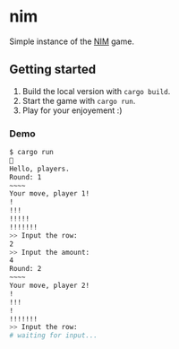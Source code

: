 # nim

Simple instance of the [NIM](https://en.wikipedia.org/wiki/Nim) game.

## Getting started

1. Build the local version with `cargo build`.
2. Start the game with `cargo run`.
3. Play for your enjoyement :)

### Demo

```bash
$ cargo run
🦀
Hello, players.
Round: 1
~~~~
Your move, player 1!
!
!!!
!!!!!
!!!!!!!
>> Input the row: 
2
>> Input the amount: 
4
Round: 2
~~~~
Your move, player 2!
!
!!!
!
!!!!!!!
>> Input the row:
# waiting for input...
```
